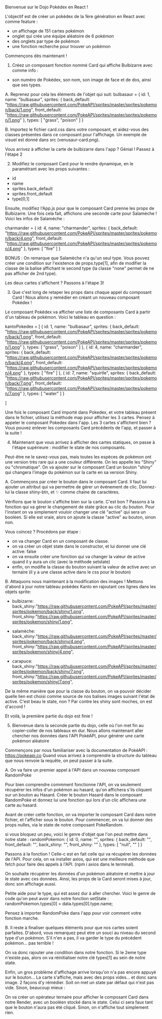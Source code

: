 Bienvenue sur le Dojo Pokédex en React !

L'objectif est de créer un pokédex de la 1ère génération en React avec comme feature :
- un affichage de 151 cartes pokémon
- onglet qui crée une équipe aléatoire de 6 pokémon
- des onglets par type de pokémon
- une fonction recherche pour trouver un pokémon


Commençons dès maintenant !

1. Créez un composant fonction nommé Card qui affiche Bulbizarre avec comme info :
- son numéro de Pokédex, son nom, son image de face et de dos, ainsi que ses types.

A. Reprenez pour cela les éléments de l'objet qui suit:
bulbasaur = {
    id: 1,
    name: "bulbasaur",
    sprites: {
        back_default: "https://raw.githubusercontent.com/PokeAPI/sprites/master/sprites/pokemon/back/1.png",
        front_default: "https://raw.githubusercontent.com/PokeAPI/sprites/master/sprites/pokemon/1.png"
    },
    types: [
    "grass", "poison"
]
}

B. Importez le fichier card.css dans votre composant, et aidez-vous des classes présentes dans ce composant pour l'affichage. Un exemple de visuel est donné dans src (venusaur-card.png).

Vous arrivez à afficher la carte de bulbizarre dans l'app ? Génial ! Passez à l'étape 2

2. Modifiez le composant Card pour le rendre dynamique, en le paramétrant avec les props suivantes :
- id
- name
- sprites.back_default
- sprites.front_default
- type[0,1]

Ensuite, modifiez l'App.js pour que le composant Card prenne les props de Bulbizarre. Une fois cela fait, affichons une seconde carte pour Salamèche !
Voici les infos de Salamèche :

charmander = {
    id: 4,
    name: "charmander",
    sprites: {
        back_default: "https://raw.githubusercontent.com/PokeAPI/sprites/master/sprites/pokemon/back/4.png",
        front_default: "https://raw.githubusercontent.com/PokeAPI/sprites/master/sprites/pokemon/4.png"
    },
    types: [
    "fire"
]
}

BONUS :
On remarque que Salamèche n'a qu'un seul type. Vous pouvez créer une condition sur l'existence de props.type[1], afin de modifier la classe de la balise affichant le second type (la classe "none" permet de ne pas afficher de 2nd type).

Les deux cartes s'affichent ? Passons à l'étape 3! 

3. Que c'est long de retaper les props dans chaque appel du composant Card ! Nous allons y remédier en créant un nouveau composant Pokédex !

Le composant Pokédex va afficher une liste de composants Card à partir d'un tableau de pokémon. Voici le tableau en question :

kantoPokedex = [
    {
        id: 1,
        name: "bulbasaur",
        sprites: {
            back_default: "https://raw.githubusercontent.com/PokeAPI/sprites/master/sprites/pokemon/back/1.png",
            front_default: "https://raw.githubusercontent.com/PokeAPI/sprites/master/sprites/pokemon/1.png"
        },
        types: [
            "grass", "poison"
        ]
    },
    {
        id: 4,
        name: "charmander",
        sprites: {
            back_default: "https://raw.githubusercontent.com/PokeAPI/sprites/master/sprites/pokemon/back/4.png",
            front_default: "https://raw.githubusercontent.com/PokeAPI/sprites/master/sprites/pokemon/4.png"
        },
        types: [
            "fire"
        ]
    },
    {
        id: 7,
        name: "squirtle",
        sprites: {
            back_default: "https://raw.githubusercontent.com/PokeAPI/sprites/master/sprites/pokemon/back/7.png",
            front_default: "https://raw.githubusercontent.com/PokeAPI/sprites/master/sprites/pokemon/7.png"
        },
        types: [
            "water"
        ]
    }

]

Une fois le composant Card importé dans Pokedex, et votre tableau présent dans le fichier, utilisez la méthode map pour afficher les 3 cartes.
Pensez à appeler le composant Pokedex dans l'app. Les 3 cartes s'affichent bien ? Vous pouvez enlever les composants Card précédents de l'app, et passer à la suite !

4. Maintenant que vous arrivez à afficher des cartes statiques, on passe à l'étape supérieure : modifier le state de nos composants.

Peut-être ne le savez-vous pas, mais toutes les espèces de pokémon ont une version très rare qui a une couleur différente. On les appelle les "Shiny" ou "chromatique". 
On va ajouter sur le composant Card un bouton "shiny" qui changera l'image du pokémon sur la carte en sa version Shiny.

A. Commençons par créer le bouton dans le composant Card.
Il faut lui ajouter un attribut qui va permettre de gérer un événement de clic. 
Donnez-lui la classe shiny-btn, et ✨ comme chaine de caractères.

Vérifions que le bouton s'affiche bien sur la carte. C'est bon ?
Passons à la fonction qui va gérer le changement de state grâce au clic du bouton.
Pour l'instant on va simplement vouloir changer une clé "active" qui sera un booléen. Si elle est vraie, alors on ajoute la classe "active" au bouton, sinon non. 

Vous coincez ?
Procédons par étape : 
- on va changer Card en un composant de classe.
- on va créer un objet state dans le constructor, et lui donner une clé active: false
- on va ensuite créer une fonction qui va changer la valeur de active quand il y aura un clic (avec la méthode setstate)
- enfin, on modifie la classe du bouton suivant la valeur de active avec un ternaire (il y a une classe active dans le css pour le bouton)

B. Attaquons nous maintenant à la modification des images ! 
Mettons d'abord à jour notre tableau pokédex Kanto en rajoutant ces lignes dans les objets sprite:

- bulbizarre:
back_shiny:"https://raw.githubusercontent.com/PokeAPI/sprites/master/sprites/pokemon/back/shiny/1.png",
front_shiny:"https://raw.githubusercontent.com/PokeAPI/sprites/master/sprites/pokemon/shiny/1.png",


- salamèche:
back_shiny:"https://raw.githubusercontent.com/PokeAPI/sprites/master/sprites/pokemon/back/shiny/4.png",
front_shiny:"https://raw.githubusercontent.com/PokeAPI/sprites/master/sprites/pokemon/shiny/4.png",


- carapuce:
back_shiny:"https://raw.githubusercontent.com/PokeAPI/sprites/master/sprites/pokemon/back/shiny/7.png",
front_shiny:"https://raw.githubusercontent.com/PokeAPI/sprites/master/sprites/pokemon/shiny/7.png",

De la même manière que pour la classe du bouton, on va pouvoir décider quelle lien est choisi comme source de nos balises images suivant l'état de active.
C'est beau le state, non ? Par contre les shiny sont moches, on est d'accord !

Et voilà, la première partie du dojo est finie ! 

5. Bienvenue dans la seconde partie du dojo, celle où l'on met fin au copier-coller de nos tableaux en dur. 
Nous allons maintenant aller chercher nos données dans l'API PokéAPI, pour générer une carte pokémon aléatoire

Commençons par nous familiariser avec la documentation de PokéAPI :
https://pokeapi.co
Quand vous arrivez à comprendre la structure du tableau que nous renvoie la requête, on peut passer à la suite.

A. On va faire un premier appel à l'API dans un nouveau composant RandomPoke

Pour bien comprendre commment fonctionne l'API, on va seulement récupérer les infos d'un pokémon au hasard, qu'on affichera s'ils cliquent sur un bouton au Hasard.
Créer le bouton Hasard dans le composant RandomPoke et donnez lui une fonction qui lors d'un clic affichera une carte au hasard.

Avant de créer cette fonction, on va importer le composant Card dans notre fichier, et l'afficher sous le bouton.
Pour commencer, on va lui donner des props nulles, via le state de notre composant PokeRandom.

si vous bloquez un peu, voici le genre d'objet que l'on peut mettre dans notre state : 
randomPokemon: {
                id: 0,
                name: "",
                sprites: {
                    back_default: "",
                    front_default: "",
                    back_shiny: "",
                    front_shiny: ""
                },
                types: [
                    "null", ""
                ]
            }

Passons à la fonction ! Celle-c est en fait celle qui va récupérer les données de l'API.
Pour cela, on va installer axios, qui est une meilleure méthode que fetch pour faire des appels à l'API.
(npm i axios dans le terminal).

On souhaite récupérer les données d'un pokémon aléatoire et mettre à jour le state avec ces données. Ainsi, les props de la Card seront mises à jour, donc son affichage aussi.

Petite aide pour le type, qui est assez dur à aller chercher. Voici le genre de code qu'on peut avoir dans notre fonction setState :
    randomPokemon.types[0] = data.types[0].type.name;

Pensez à importer RandomPoke dans l'app pour voir comment votre fonction marche.

B. Il reste à finaliser quelques éléments pour que nos cartes soient parfaites. D'abord, vous remarquez peut etre un souci au niveau du second type d'un pokémon. S'il n'en a pas, il va 
garder le type du précédent pokémon... pas terrible ! 

On va donc rajouter une condition dans notre fonction. Si le 2eme type n'existe pas, alors on va réinitialiser notre clé types[1] au sein de notre state.

Enfin, un gros problème d'affichage arrive lorsqu'on n'a pas encore appuyé sur le bouton... La carte s'affiche, mais avec des props vides... et donc sans image.
2 façons d'y rémédier. Soit on met un state par défaut qui n'est pas vide. Sinon, beaucoup mieux :

On va créer un opérateur ternaire pour afficher le composant Card dans notre Render, avec un booléen stocké dans le state. Celui ci sera faux tant que le bouton n'aura pas été cliqué. Sinon, on n'affiche tout simplement rien.




